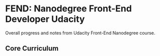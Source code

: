 # FEND: Nanodegree Front-End Developer Udacity
Overall progress and notes from Udacity Front-End Nanodegree course.

## Core Curriculum


